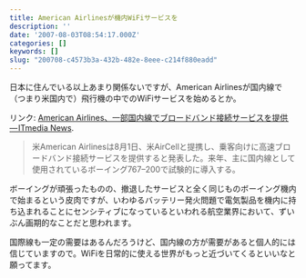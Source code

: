 ```yaml
---
title: American Airlinesが機内WiFiサービスを
description: ''
date: '2007-08-03T08:54:17.000Z'
categories: []
keywords: []
slug: "200708-c4573b3a-432b-482e-8eee-c214f880eadd"
---
```

日本に住んでいる以上あまり関係ないですが、American Airlinesが国内線で（つまり米国内で）飛行機の中でのWiFiサービスを始めるとか。

リンク: [American Airlines、一部国内線でブロードバンド接続サービスを提供 — ITmedia News](http://www.itmedia.co.jp/news/articles/0708/03/news017.html "American Airlines、一部国内線でブロードバンド接続サービスを提供 - ITmedia News").

> 米American Airlinesは8月1日、米AirCellと提携し、乗客向けに高速ブロードバンド接続サービスを提供すると発表した。来年、主に国内線として使用されているボーイング767–200で試験的に導入する。

ボーイングが頑張ったものの、撤退したサービスと全く同じものボーイング機内で始まるという皮肉ですが、いわゆるバッテリー発火問題で電気製品を機内に持ち込まれることにセンシティブになっているといわれる航空業界において、ずいぶん画期的なことだと思われます。

国際線も一定の需要はあるんだろうけど、国内線の方が需要があると個人的には信じていますので。WiFiを日常的に使える世界がもっと近づいてくるといいなと願ってます。